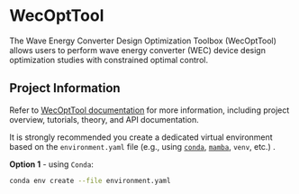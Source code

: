 
# WecOptTool
The Wave Energy Converter Design Optimization Toolbox (WecOptTool) allows users to perform wave energy converter (WEC) device design optimization studies with constrained optimal control.

## Project Information
Refer to [WecOptTool documentation](https://sandialabs.github.io/WecOptTool/) for more information, including project overview, tutorials, theory, and API documentation.


It is strongly recommended you create a dedicated virtual environment based on the `environment.yaml` file (e.g., using [`conda`](https://www.anaconda.com/), [`mamba`](https://mamba.readthedocs.io/en/latest/), `venv`, etc.) .


**Option 1** - using `Conda`:

```bash
conda env create --file environment.yaml
```




